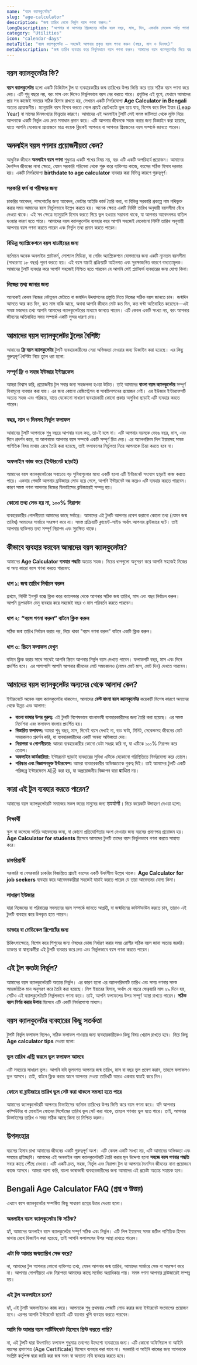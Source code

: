 ```yaml
---
name: "বয়স ক্যালকুলেটর"
slug: "age-calculator"
description: "জন্ম তারিখ থেকে নির্ভুল বয়স গণনা করুন।"
longDescription: "আপনার বা আপনার প্রিয়জনের সঠিক বয়স বছর, মাস, দিন, এমনকি সেকেন্ড পর্যন্ত গণনা করুন। কেবল জন্ম তারিখ এবং সময় লিখুন এবং সঙ্গে সঙ্গে ফলাফল পান।"
category: "Utilities"
icon: "calendar-days"
metaTitle: "বয়স ক্যালকুলেটর – সহজেই আপনার প্রকৃত বয়স গণনা করুন (বছর, মাস ও দিনসহ)"
metaDescription: "জন্ম তারিখ ব্যবহার করে নির্ভুলভাবে বয়স গণনা করুন। আমাদের বয়স ক্যালকুলেটর দিয়ে বছর, মাস, এবং দিনে আপনার সঠিক বয়স জানুন।"
---
```


## বয়স ক্যালকুলেটর কি?

**বয়স ক্যালকুলেটর** হলো একটি ডিজিটাল টুল যা ব্যবহারকারীর জন্ম তারিখের উপর ভিত্তি করে তার সঠিক বয়স গণনা করে দেয়। এটি শুধু বছরে নয়, বরং মাস এবং দিনেও নির্ভুলভাবে বয়স বের করতে পারে। প্রযুক্তির এই যুগে, যেখানে আমাদের প্রায় সব কাজেই সময়ের সঠিক হিসাব রাখতে হয়, সেখানে একটি নির্ভরযোগ্য **Age Calculator in Bengali** অত্যন্ত প্রয়োজনীয়। ম্যানুয়ালি বয়স হিসাব করতে গেলে প্রায়ই ছোটখাটো ভুল হয়ে যায়, বিশেষ করে লিপ ইয়ার (Leap Year) বা মাসের দিনসংখ্যার ভিন্নতার কারণে। আমাদের এই অনলাইন টুলটি সেই সমস্ত জটিলতা থেকে মুক্তি দিয়ে আপনাকে একটি নির্ভুল এবং দ্রুত সমাধান প্রদান করে। এটি আপনার জীবনকে সহজ করার জন্য ডিজাইন করা হয়েছে, যাতে আপনি যেকোনো প্রয়োজনে মাত্র কয়েক ক্লিকেই আপনার বা আপনার প্রিয়জনের বয়স সম্পর্কে জানতে পারেন।

## অনলাইন বয়স গণনার প্রয়োজনীয়তা কেন?

আধুনিক জীবনে **অনলাইন বয়স গণনা** শুধুমাত্র একটি শখের বিষয় নয়, বরং এটি একটি অপরিহার্য প্রয়োজন। আমাদের দৈনন্দিন জীবনের নানা ক্ষেত্রে, যেমন সরকারি পরিষেবা থেকে শুরু করে ব্যক্তিগত কাজে, বয়সের সঠিক হিসাব দরকার হয়। একটি নির্ভরযোগ্য **birthdate to age calculator** ব্যবহার করা বিভিন্ন কারণে গুরুত্বপূর্ণ।

### সরকারি ফর্ম বা পরীক্ষার জন্য

চাকরির আবেদন, পাসপোর্টের জন্য আবেদন, ভোটার আইডি কার্ড তৈরি করা, বা বিভিন্ন সরকারি প্রকল্পে নাম নথিভুক্ত করার সময় আমাদের বয়স নির্ভুলভাবে উল্লেখ করতে হয়। অনেক ক্ষেত্রে একটি নির্দিষ্ট তারিখ অনুযায়ী বয়সসীমা বেঁধে দেওয়া থাকে। এই সব ক্ষেত্রে ম্যানুয়ালি হিসাব করতে গিয়ে ভুল হওয়ার সম্ভাবনা থাকে, যা আপনার আবেদনপত্র বাতিল হওয়ার কারণ হতে পারে। আমাদের বয়স ক্যালকুলেটর ব্যবহার করে আপনি সহজেই যেকোনো নির্দিষ্ট তারিখ অনুযায়ী আপনার বয়স গণনা করতে পারেন এবং নির্ভুল তথ্য প্রদান করতে পারেন।

### বিভিন্ন অ্যাপ্লিকেশনে বয়স যাচাইয়ের জন্য

বর্তমানে অনেক অনলাইন প্ল্যাটফর্ম, সোশ্যাল মিডিয়া, বা গেমিং অ্যাপ্লিকেশনে যোগদানের জন্য একটি ন্যূনতম বয়সসীমা (সাধারণত ১৮ বছর) পূরণ করতে হয়। এই বয়স যাচাই প্রক্রিয়াটি আইনগত এবং সুরক্ষাজনিত কারণে বাধ্যতামূলক। আমাদের টুলটি ব্যবহার করে আপনি সহজেই নিশ্চিত হতে পারবেন যে আপনি সেই প্ল্যাটফর্ম ব্যবহারের জন্য যোগ্য কিনা।

### নিজের তথ্য জানার জন্য

অনেকেই কেবল নিজের কৌতূহল মেটাতে বা জন্মদিন উদযাপনের প্রস্তুতি নিতে নিজের সঠিক বয়স জানতে চান। জন্মদিন আসতে আর কত দিন, কত মাস বাকি আছে, অথবা আপনি জীবনে মোট কত দিন, কত ঘণ্টা অতিবাহিত করেছেন—এই সমস্ত মজাদার তথ্য আপনি আমাদের ক্যালকুলেটরের মাধ্যমে জানতে পারেন। এটি কেবল একটি সংখ্যা নয়, বরং আপনার জীবনের অতিবাহিত সময় সম্পর্কে একটি সুন্দর ধারণা দেয়।

## আমাদের বয়স ক্যালকুলেটর টুলের বৈশিষ্ট্য

আমাদের **ফ্রি বয়স ক্যালকুলেটর** টুলটি ব্যবহারকারীদের সেরা অভিজ্ঞতা দেওয়ার জন্য ডিজাইন করা হয়েছে। এর কিছু গুরুত্বপূর্ণ বৈশিষ্ট্য নিচে তুলে ধরা হলো:

### সম্পূর্ণ ফ্রি ও সহজ ইউজার ইন্টারফেস

আমরা বিশ্বাস করি, প্রয়োজনীয় টুল সবার জন্য সহজলভ্য হওয়া উচিত। তাই আমাদের **বাংলা বয়স ক্যালকুলেটর** সম্পূর্ণ বিনামূল্যে ব্যবহার করা যায়। এর জন্য কোনো রেজিস্ট্রেশন বা সাবস্ক্রিপশনের প্রয়োজন নেই। এর ইউজার ইন্টারফেসটি অত্যন্ত সহজ এবং পরিষ্কার, যাতে যেকোনো সাধারণ ব্যবহারকারী কোনো প্রকার অসুবিধা ছাড়াই এটি ব্যবহার করতে পারেন।

### বছর, মাস ও দিনসহ নির্ভুল ফলাফল

আমাদের টুলটি আপনাকে শুধু বছরে আপনার বয়স কত, তা-ই বলে না। এটি আপনার বয়সকে ভেঙে বছর, মাস, এবং দিনে প্রদর্শন করে, যা আপনাকে আপনার বয়স সম্পর্কে একটি সম্পূর্ণ চিত্র দেয়। এর অ্যালগরিদম লিপ ইয়ারসহ সমস্ত গাণিতিক বিষয় মাথায় রেখে তৈরি করা হয়েছে, তাই ফলাফলের নির্ভুলতা নিয়ে আপনাকে চিন্তা করতে হবে না।

### অফলাইন কাজ করে (ইন্টারনেট ছাড়াই)

আমাদের বয়স ক্যালকুলেটরের সবচেয়ে বড় সুবিধাগুলোর মধ্যে একটি হলো এটি ইন্টারনেট সংযোগ ছাড়াই কাজ করতে পারে। একবার পেজটি আপনার ব্রাউজারে লোড হয়ে গেলে, আপনি ইন্টারনেট বন্ধ করেও এটি ব্যবহার করতে পারবেন। কারণ সমস্ত গণনা আপনার নিজের ডিভাইসের ব্রাউজারেই সম্পন্ন হয়।

### কোনো তথ্য সেভ হয় না, ১০০% নিরাপদ

ব্যবহারকারীর গোপনীয়তা আমাদের কাছে সর্বাগ্রে। আমাদের এই টুলটি আপনার প্রবেশ করানো কোনো তথ্য (যেমন জন্ম তারিখ) আমাদের সার্ভারে সংরক্ষণ করে না। সমস্ত প্রক্রিয়াটি ক্লায়েন্ট-সাইড অর্থাৎ আপনার ব্রাউজারে ঘটে। তাই আপনার ব্যক্তিগত তথ্য সম্পূর্ণ নিরাপদ এবং সুরক্ষিত থাকে।

## কীভাবে ব্যবহার করবেন আমাদের বয়স ক্যালকুলেটর?

আমাদের **Age Calculator ব্যবহার পদ্ধতি** অত্যন্ত সহজ। নিচের ধাপগুলো অনুসরণ করে আপনি সহজেই নিজের বা অন্য কারো বয়স গণনা করতে পারবেন:

### ধাপ ১: জন্ম তারিখ নির্বাচন করুন

প্রথমে, নির্দিষ্ট ইনপুট বক্সে ক্লিক করে ক্যালেন্ডার থেকে আপনার সঠিক জন্ম তারিখ, মাস এবং বছর নির্বাচন করুন। আপনি ড্রপডাউন মেনু ব্যবহার করে সহজেই বছর ও মাস পরিবর্তন করতে পারবেন।

### ধাপ ২: “বয়স গণনা করুন” বাটনে ক্লিক করুন

সঠিক জন্ম তারিখ নির্বাচন করার পর, নিচে থাকা "বয়স গণনা করুন" বাটনে একটি ক্লিক করুন।

### ধাপ ৩: স্ক্রিনে ফলাফল দেখুন

বাটনে ক্লিক করার সাথে সাথেই আপনি স্ক্রিনে আপনার নির্ভুল বয়স দেখতে পাবেন। ফলাফলটি বছর, মাস এবং দিনে প্রদর্শিত হবে। এর পাশাপাশি আপনি আপনার জীবনের মোট সময়কালও (যেমন মোট মাস, মোট দিন) দেখতে পারবেন।

## আমাদের বয়স ক্যালকুলেটর অন্যদের থেকে আলাদা কেন?

ইন্টারনেটে অনেক বয়স ক্যালকুলেটর থাকলেও, আমাদের **বেস্ট বাংলা বয়স ক্যালকুলেটর** কয়েকটি বিশেষ কারণে অন্যদের থেকে উন্নত এবং আলাদা:

*   **বাংলা ভাষার উপর গুরুত্ব:** এই টুলটি বিশেষভাবে বাংলাভাষী ব্যবহারকারীদের জন্য তৈরি করা হয়েছে। এর সমস্ত নির্দেশনা এবং ফলাফল বাংলায় প্রদর্শিত হয়।
*   **বিস্তারিত ফলাফল:** আমরা শুধু বছর, মাস, দিনেই বয়স দেখাই না, বরং ঘণ্টা, মিনিট, সেকেন্ডসহ জীবনের মোট সময়কালও প্রদর্শন করি, যা ব্যবহারকারীদের একটি অনন্য অভিজ্ঞতা দেয়।
*   **নিরাপত্তা ও গোপনীয়তা:** আমরা ব্যবহারকারীর কোনো ডেটা সংগ্রহ করি না, যা এটিকে ১০০% নিরাপদ করে তোলে।
*   **অফলাইন কার্যকারিতা:** ইন্টারনেট ছাড়াই ব্যবহারের সুবিধা এটিকে যেকোনো পরিস্থিতিতে নির্ভরযোগ্য করে তোলে।
*   **পরিষ্কার এবং বিজ্ঞাপনমুক্ত ইন্টারফেস:** আমরা ব্যবহারকারীর অভিজ্ঞতাকে গুরুত্ব দিই। তাই আমাদের টুলটি একটি পরিচ্ছন্ন ইন্টারফেসে 제공 করা হয়, যা অপ্রয়োজনীয় বিজ্ঞাপন দ্বারা बाधित নয়।

## কারা এই টুল ব্যবহার করতে পারেন?

আমাদের বয়স ক্যালকুলেটরটি সমাজের সকল স্তরের মানুষের জন্য उपयोगी। নিচে কয়েকটি উদাহরণ দেওয়া হলো:

### শিক্ষার্থী

স্কুল বা কলেজে ভর্তির আবেদনের জন্য, বা কোনো প্রতিযোগিতায় অংশ নেওয়ার জন্য বয়সের প্রমাণপত্র প্রয়োজন হয়। **Age Calculator for students** হিসেবে আমাদের টুলটি তাদের বয়স নির্ভুলভাবে গণনা করতে সাহায্য করে।

### চাকরিপ্রার্থী

সরকারি বা বেসরকারি চাকরির বিজ্ঞপ্তিতে প্রায়ই বয়সের একটি উর্ধ্বসীমা উল্লেখ থাকে। **Age Calculator for job seekers** ব্যবহার করে আবেদনকারীরা সহজেই যাচাই করতে পারেন যে তারা আবেদনের যোগ্য কিনা।

### সাধারণ ইউজার

যারা নিজেদের বা পরিবারের সদস্যদের বয়স সম্পর্কে জানতে আগ্রহী, বা জন্মদিনের কাউন্টডাউন করতে চান, তারাও এই টুলটি ব্যবহার করে উপকৃত হতে পারেন।

### ডাক্তার বা মেডিকেল রিপোর্টের জন্য

চিকিৎসাক্ষেত্রে, বিশেষ করে শিশুদের জন্য ঔষধের ডোজ নির্ধারণ করার সময় রোগীর সঠিক বয়স জানা অত্যন্ত জরুরি। ডাক্তার বা স্বাস্থ্যকর্মীরা এই টুলটি ব্যবহার করে দ্রুত এবং নির্ভুলভাবে বয়স গণনা করতে পারেন।

## এই টুল কতটা নির্ভুল?

আমাদের বয়স ক্যালকুলেটরটি অত্যন্ত নির্ভুল। এর কারণ হলো এর অ্যালগরিদমটি তারিখ এবং সময় গণনার সমস্ত আন্তর্জাতিক মান অনুসরণ করে তৈরি করা হয়েছে। লিপ ইয়ারের হিসাব, অর্থাৎ যে বছরে ফেব্রুয়ারি মাস ২৯ দিনে হয়, সেটিও এই ক্যালকুলেটরটি নির্ভুলভাবে গণনা করে। তাই, আপনি ফলাফলের উপর সম্পূর্ণ আস্থা রাখতে পারেন। **সঠিক বয়স নির্ণয় করার উপায়** হিসেবে এটি একটি নির্ভরযোগ্য মাধ্যম।

## বয়স ক্যালকুলেটর ব্যবহারের কিছু সতর্কতা

টুলটি নির্ভুল ফলাফল দিলেও, সঠিক ফলাফল পাওয়ার জন্য ব্যবহারকারীকেও কিছু বিষয় খেয়াল রাখতে হবে। নিচে কিছু **Age calculator tips** দেওয়া হলো:

### ভুল তারিখ এন্ট্রি করলে ভুল ফলাফল আসবে

এটি সবচেয়ে সাধারণ ভুল। আপনি যদি ভুলবশত আপনার জন্ম তারিখ, মাস বা বছর ভুল প্রবেশ করান, তাহলে ফলাফলও ভুল আসবে। তাই, বাটনে ক্লিক করার আগে আপনার দেওয়া তারিখটি আরও একবার যাচাই করে নিন।

### ফোনে বা ব্রাউজারে তারিখ ভুল সেট করা থাকলে সমস্যা হতে পারে

আমাদের ক্যালকুলেটরটি আপনার ডিভাইসের বর্তমান তারিখের উপর ভিত্তি করে বয়স গণনা করে। যদি আপনার কম্পিউটার বা মোবাইল ফোনের সিস্টেমের তারিখ ভুল সেট করা থাকে, তাহলে গণনায় ভুল হতে পারে। তাই, আপনার ডিভাইসের তারিখ ও সময় সঠিক আছে কিনা তা নিশ্চিত করুন।

## উপসংহার

বয়সের হিসাব রাখা আমাদের জীবনের একটি গুরুত্বপূর্ণ অংশ। এটি কেবল একটি সংখ্যা নয়, এটি আমাদের অভিজ্ঞতা এবং সময়ের প্রতিচ্ছবি। আমাদের এই অনলাইন বয়স ক্যালকুলেটরটি তৈরি করার মূল উদ্দেশ্য হলো **সহজে বয়স গণনার পদ্ধতি** সবার কাছে পৌঁছে দেওয়া। এটি একটি দ্রুত, সহজ, নির্ভুল এবং নিরাপদ টুল যা আপনার দৈনন্দিন জীবনের নানা প্রয়োজনে কাজে আসবে। আমরা আশা করি, বাংলা ভাষাভাষী ব্যবহারকারীদের জন্য আমাদের এই প্রচেষ্টা অত্যন্ত সহায়ক হবে।

## Bengali Age Calculator FAQ (প্রশ্ন ও উত্তর)

এখানে বয়স ক্যালকুলেটর সম্পর্কিত কিছু সাধারণ প্রশ্নের উত্তর দেওয়া হলো।

### অনলাইন বয়স ক্যালকুলেটর কি সঠিক?
হ্যাঁ, আমাদের অনলাইন বয়স ক্যালকুলেটর সম্পূর্ণ সঠিক এবং নির্ভুল। এটি লিপ ইয়ারসহ সমস্ত জটিল গাণিতিক হিসাব মাথায় রেখে ডিজাইন করা হয়েছে, তাই আপনি ফলাফলের উপর আস্থা রাখতে পারেন।

### এটা কি আমার জন্মতারিখ সেভ করে?
না, আমাদের টুল আপনার কোনো ব্যক্তিগত তথ্য, যেমন আপনার জন্ম তারিখ, আমাদের সার্ভারে সেভ বা সংরক্ষণ করে না। আপনার গোপনীয়তা এবং নিরাপত্তা আমাদের কাছে সর্বোচ্চ অগ্রাধিকার পায়। সমস্ত গণনা আপনার ব্রাউজারেই সম্পন্ন হয়।

### এই টুল অফলাইনে চলে?
হ্যাঁ, এই টুলটি অফলাইনেও কাজ করে। আপনাকে শুধু প্রথমবার পেজটি লোড করার জন্য ইন্টারনেট সংযোগের প্রয়োজন হবে। এরপর আপনি ইন্টারনেট ছাড়াই এটি যতবার খুশি ব্যবহার করতে পারবেন।

### আমি কি আমার বয়স সার্টিফিকেট হিসেবে প্রিন্ট করতে পারি?
না, এই টুলটি দ্বারা উৎপাদিত ফলাফল শুধুমাত্র তথ্যগত উদ্দেশ্যে ব্যবহারের জন্য। এটি কোনো অফিসিয়াল বা আইনি বয়সের প্রমাণপত্র (Age Certificate) হিসেবে ব্যবহার করা যাবে না। সরকারি বা আইনি কাজের জন্য আপনাকে সংশ্লিষ্ট কর্তৃপক্ষ দ্বারা জারি করা জন্ম সনদ বা অন্যান্য নথি ব্যবহার করতে হবে।
